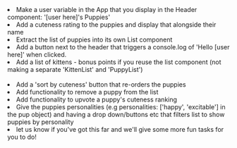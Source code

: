 <li> Make a user variable in the App that you display in the Header component: '[user here]'s Puppies' </li>
<li>Add a cuteness rating to the puppies and display that alongside their name</li>
<li>Extract the list of puppies into its own List component</li>
<li>Add a button next to the header that triggers a console.log of 'Hello [user here]' when clicked.</li>
<li>Add a list of kittens - bonus points if you reuse the list component (not making a separate 'KittenList' and 'PuppyList')</li>
<br>
<li>Add a 'sort by cuteness' button that re-orders the puppies</li>
<li>Add functionality to remove a puppy from the list</li>
<li>Add functionality to upvote a puppy's cuteness ranking</li>
<li>Give the puppies personalities (e.g personalities: ['happy', 'excitable'] in the pup object) and having a drop down/buttons etc that filters list to show puppies by personality</li>
<li>let us know if you've got this far and we'll give some more fun tasks for you to do!</li>